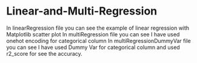 # Linear-and-Multi-Regression
In linearRegression file you can see the example of linear regression with Matplotlib scatter plot
In multiRegression file you can see I have used onehot encoding for categorical column 
In multiRegressionDummyVar file you can see I have used Dummy Var for categorical column and used r2_score for see the accuracy. 
